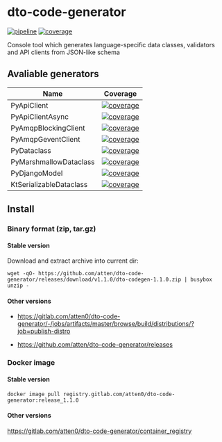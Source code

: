 # dto-code-generator

[![pipeline](https://gitlab.com/atten0/dto-code-generator/badges/master/pipeline.svg)](https://gitlab.com/atten0/dto-code-generator/-/pipelines)
[![coverage](https://gitlab.com/atten0/dto-code-generator/badges/master/coverage.svg)](http://www.jacoco.org/jacoco)

Console tool which generates language-specific data classes, validators and API clients from JSON-like schema

## Avaliable generators


| Name                    | Coverage                                                                                                                                                                                                                                                                                                                      |
|-------------------------|-------------------------------------------------------------------------------------------------------------------------------------------------------------------------------------------------------------------------------------------------------------------------------------------------------------------------------|
| PyApiClient             | [![coverage](https://gitlab.com/atten0/dto-code-generator/badges/master/coverage.svg?job=run-tests-PyApiClientGenerator)](https://gitlab.com/atten0/dto-code-generator/-/jobs/artifacts/master/browse/generatedCodeTests/PyApiClientGenerator/htmlcov?job=run-tests-PyApiClientGenerator)                                     |
| PyApiClientAsync        | [![coverage](https://gitlab.com/atten0/dto-code-generator/badges/master/coverage.svg?job=run-tests-PyApiAsyncClientGenerator)](https://gitlab.com/atten0/dto-code-generator/-/jobs/artifacts/master/browse/generatedCodeTests/PyApiAsyncClientGenerator/htmlcov?job=run-tests-PyApiAsyncClientGenerator)                      |
| PyAmqpBlockingClient    | [![coverage](https://gitlab.com/atten0/dto-code-generator/badges/master/coverage.svg?job=run-tests-PyAmqpBlockingClientGenerator)](https://gitlab.com/atten0/dto-code-generator/-/jobs/artifacts/master/browse/generatedCodeTests/PyAmqpBlockingClientGenerator/htmlcov?job=run-tests-PyAmqpBlockingClientGenerator)          |
| PyAmqpGeventClient      | [![coverage](https://gitlab.com/atten0/dto-code-generator/badges/master/coverage.svg?job=run-tests-PyAmqpGeventClientGenerator)](https://gitlab.com/atten0/dto-code-generator/-/jobs/artifacts/master/browse/generatedCodeTests/PyAmqpGeventClientGenerator/htmlcov?job=run-tests-PyAmqpGeventClientGenerator)                |
| PyDataclass             | [![coverage](https://gitlab.com/atten0/dto-code-generator/badges/master/coverage.svg?job=run-tests-PyDataclassGenerator)](https://gitlab.com/atten0/dto-code-generator/-/jobs/artifacts/master/browse/generatedCodeTests/PyDataclassGenerator/htmlcov?job=run-tests-PyDataclassGenerator)                                     |
| PyMarshmallowDataclass  | [![coverage](https://gitlab.com/atten0/dto-code-generator/badges/master/coverage.svg?job=run-tests-PyMarshmallowDataclassGenerator)](https://gitlab.com/atten0/dto-code-generator/-/jobs/artifacts/master/browse/generatedCodeTests/PyMarshmallowDataclassGenerator/htmlcov?job=run-tests-PyMarshmallowDataclassGenerator)    |
| PyDjangoModel           | [![coverage](https://gitlab.com/atten0/dto-code-generator/badges/master/coverage.svg?job=run-tests-PyDjangoModelGenerator)](https://gitlab.com/atten0/dto-code-generator/-/jobs/artifacts/master/browse/generatedCodeTests/PyDjangoModelGenerator/app/migrations?job=run-tests-PyDjangoModelGenerator)                        |
| KtSerializableDataclass | [![coverage](https://gitlab.com/atten0/dto-code-generator/badges/master/coverage.svg?job=run-tests-KtSerializableDataclassGenerator)](https://gitlab.com/atten0/dto-code-generator/-/jobs/artifacts/master/browse/generatedCodeTests/KtSerializableDataclassGenerator/htmlcov?job=run-tests-KtSerializableDataclassGenerator) |


## Install

### Binary format (zip, tar.gz)

#### Stable version

Download and extract archive into current dir:

```
wget -qO- https://github.com/atten/dto-code-generator/releases/download/v1.1.0/dto-codegen-1.1.0.zip | busybox unzip -
```

#### Other versions

- https://gitlab.com/atten0/dto-code-generator/-/jobs/artifacts/master/browse/build/distributions/?job=publish-distro

- https://github.com/atten/dto-code-generator/releases


### Docker image

#### Stable version

```
docker image pull registry.gitlab.com/atten0/dto-code-generator:release_1.1.0
```

#### Other versions

https://gitlab.com/atten0/dto-code-generator/container_registry